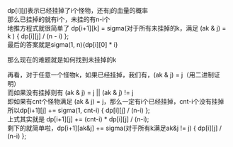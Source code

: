 dp\[i\]\[j\]表示已经挂掉了i个怪物，还有j的血量的概率  
那么已挂掉的就有i个，未挂的有n-i个  
地推方程式就很简单了 dp\[i+1\]\[k\] = sigma\(对于所有未挂掉的k，满足 \(ak & j\) = k \) \{ dp\[i\]\[j\] / (n - i) \};  
最后的答案就是sigma\(1, n\)\{dp\[i\]\[0\] * i\}  

那么现在的难题就是如何找到未挂掉的k  

再看，对于任意一个怪物k，如果已经挂掉，我们有，\(ak & j\) = j（用二进制证明）  
而如果没有挂掉则有 \(ak & j\) = j || \(ak & j\) != j  
即如果有cnt个怪物满足 \(ak & j\) = j，那么一定有i个已经挂掉，cnt-i个没有挂掉  
所以dp\[i+1\]\[j\] += sigma\(1, cnt-i\) \{ dp\[i\]\[j\] / \(n-i\) \};  
上式其实就是 dp\[i+1\]\[j\] += \(cnt-i\) * dp\[i\]\[j\] / \(n-i\);  
剩下的就简单啦，dp\[i+1\]\[ak&j\] += sigma\(对于所有k满足ak&j != j\) \{ dp\[i\]\[j\] / \(n-i\) \};  
